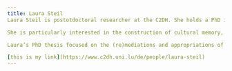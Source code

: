```yaml
--- 
title: Laura Steil
Laura Steil is postotdoctoral researcher at the C2DH. She holds a PhD in cultural anthropology from the Ecole Pratique des Hautes Etudes, Paris, France (2015). At the Centre for Contemporary and Digital History (C²DH), she is part of the PopKult60 team, and examines bals (dance parties) in the Minett, with a microhistorical focus on the neighbourhood of the "Grenz" in Esch-sur-Alzette. Her work focuses on popular dance practices and environments, which she approaches from an embodied ethnographic and historiographic perspective. 

She is particularly interested in the construction of cultural memory, and looks at contexts in which generational, social, or spatial ruptures have complicated traditional modes of nurturing community remembrance. She also investigates how experiential “sites”, such as bals, nightclubs, videoclips or social media stories, may act as technologies of memory, suturing individuals into larger collective histories and producing deeply felt recollections about pasts they did not necessarily experience. Her research project at the C2DH will include reenacting a 1950s dancing, a space and time where people dance to live orchestra music, after socializing contemporary Escher publics to old dances and musics via digital and transmedia participations.

Laura’s PhD thesis focused on the (re)mediations and appropriations of “afro dance” by the diasporic sons and daughters of African immigrants in the Paris region. Her attention to the negotiations of memory in a mass mediated world later led her to work on a critical dance history curriculum in French hip-hop dance education. Laura remains active in the non-profit sector of popular dance circuits, working as youth mentor and events’ coordinator 

[this is my link](https://www.c2dh.uni.lu/de/people/laura-steil)
---
```

